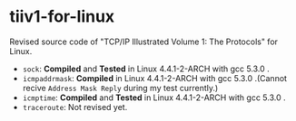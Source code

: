 # tiiv1-for-linux
Revised source code of  "TCP/IP Illustrated Volume 1: The Protocols"  for Linux.

* `sock`: **Compiled** and **Tested** in Linux 4.4.1-2-ARCH with gcc 5.3.0 .
* `icmpaddrmask`: **Compiled** in Linux 4.4.1-2-ARCH with gcc 5.3.0 .(Cannot recive `Address Mask Reply` during my test currently.)
* `icmptime`: **Compiled** and **Tested** in Linux 4.4.1-2-ARCH with gcc 5.3.0 .
* `traceroute`: Not revised yet.
